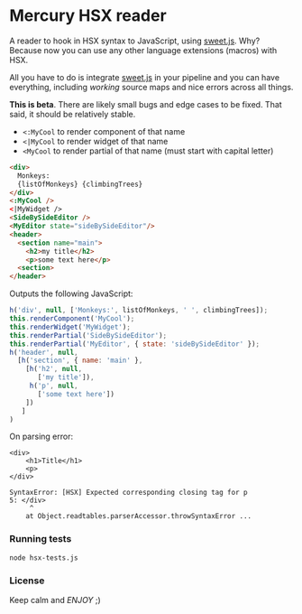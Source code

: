 # Mercury HSX reader

A reader to hook in HSX syntax to JavaScript, using
[sweet.js](http://sweetjs.org/). Why? Because now you can use any
other language extensions (macros) with HSX.

All you have to do is integrate [sweet.js](https://github.com/mozilla/sweet.js) in your
pipeline and you can have everything, including *working* source maps and nice errors across all things.

**This is beta**. There are likely small bugs and edge cases to be
fixed. That said, it should be relatively stable.

- `<:MyCool` to render component of that name
- `<|MyCool` to render widget of that name
- `<MyCool` to render partial of that name (must start with capital letter)

```html
<div>
  Monkeys:
  {listOfMonkeys} {climbingTrees}
</div>
<:MyCool />
<|MyWidget />
<SideBySideEditor />
<MyEditor state="sideBySideEditor"/>
<header>
  <section name="main">
    <h2>my title</h2>
    <p>some text here</p>
  <section>
</header>
```

Outputs the following JavaScript:

```js
h('div', null, ['Monkeys:', listOfMonkeys, ' ', climbingTrees]);
this.renderComponent('MyCool');
this.renderWidget('MyWidget');
this.renderPartial('SideBySideEditor');
this.renderPartial('MyEditor', { state: 'sideBySideEditor' });
h('header', null,
  [h('section', { name: 'main' },
    [h('h2', null,
       ['my title']),
     h('p', null,
       ['some text here'])
    ])
   ]
)
```

On parsing error:

```
<div>
    <h1>Title</h1>
    <p>
</div>
```

```
SyntaxError: [HSX] Expected corresponding closing tag for p
5: </div>
     ^
    at Object.readtables.parserAccessor.throwSyntaxError ...
```

### Running tests

`node hsx-tests.js`

### License

Keep calm and *ENJOY* ;)